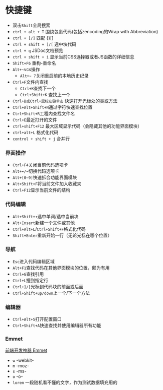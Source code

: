 
# 快捷键

- 双击`Shift`全局搜索
- `ctrl + alt + T` 围绕包裹代码(包括zencoding的Wrap with Abbreviation)
- `ctrl + [/]` 匹配 {}[]
- `ctrl + shift + ]/[` 选中块代码
- `ctrl + q` JSDoc文档预览
- `ctrl + shift + i` 显示当前CSS选择器或者JS函数的详细信息
- `Shift+F6` 重构-重命名
- `Alt+~`vcs操作
    - `Alt+~ 7`关闭重启前的本地历史纪录
- `Ctrl+F`文件内查找
    - `Ctrl+K`查找下一个
    - `Ctrl+Shift+K` 查找上一个
- `Ctrl+B或Ctrl+鼠标左键单击` 快速打开光标处的类或方法
- `Ctrl+Alt+Shift+N`通过字符快速查找位置
- `Ctrl+Shift+R`工程内查找文件名
- `Ctrl+E`最近打开的文件
- `ctrl+shift+F12` 最大区域显示代码（会隐藏其他的功能界面模块）
- `ctrl+alt+L`	格式化代码
- `control + shift + j`	合并行

### 界面操作

- `Ctrl+F4`关闭当前代码选项卡
- `Alt+←/→`切换代码选项卡
- `Alt+[0~9]`快速拆合功能界面模块
- `Alt+Shift+F`将当前文件加入收藏夹
- `Ctrl+F12`显示当前文件的结构

### 代码编辑

- `Alt+Shift+↑`选中单词/选中当前块
- `Alt+Insert`新建一个文件或其他
- `Ctrl+Alt+L`/`Ctrl+Shift+F`格式化代码
- `Shift+Enter`重新开始一行（无论光标在哪个位置）

### 导航

- `Esc`进入代码编辑区域
- `Alt+F1`查找代码在其他界面模块的位置，颇为有用
- `Ctrl+G`查找引用
- `Ctrl+L`撞到指定行
- `Ctrl+]/[`光标到代码块的前面或后面
- `Ctrl+Shift+up/down`上一个/下一个方法

### 编辑器

- `Ctrl+Alt+S`打开配置窗口
- `Ctrl+Shift+A`快速查找并使用编辑器所有功能

### Emmet
[前端开发神器 Emmet](http://blog.wpjam.com/series/frontend-develop-tool-emmet/)
- `w` -webkit-
- `m` -moz-
- `s` -ms-
- `o` -o-
- `lorem` 一段随机看不懂的文字，作为测试数据填充用的


